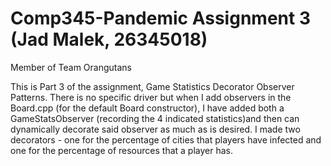 # Comp345-Pandemic Assignment 3 (Jad Malek, 26345018)
Member of Team Orangutans  

This is Part 3 of the assignment, Game Statistics Decorator Observer Patterns. There is no specific driver but when I add observers
in the Board.cpp (for the default Board constructor), I have added both a GameStatsObserver (recording the 4 indicated statistics)and then can dynamically decorate said 
observer as much as is desired. I made two decorators - one for the percentage of cities that players have infected and one for the 
percentage of resources that a player has. 
